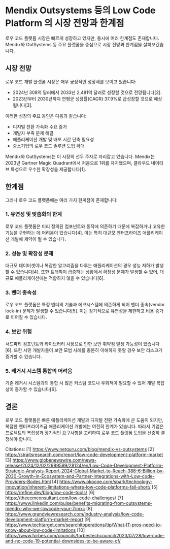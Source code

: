 # Mendix Outsystems 등의 Low Code Platform 의 시장 전망과 한계점

로우 코드 플랫폼 시장은 빠르게 성장하고 있지만, 동시에 여러 한계점도 존재합니다. Mendix와 OutSystems 등 주요 플랫폼을 중심으로 시장 전망과 한계점을 살펴보겠습니다.

## 시장 전망

로우 코드 개발 플랫폼 시장은 매우 긍정적인 성장세를 보이고 있습니다:

- 2024년 308억 달러에서 2033년 2,481억 달러로 성장할 것으로 전망됩니다[2].
- 2023년부터 2030년까지 연평균 성장률(CAGR) 37.9%로 급성장할 것으로 예상됩니다[3].

이러한 성장의 주요 동인은 다음과 같습니다:

- 디지털 전환 가속화 수요 증가
- 개발자 부족 문제 해결
- 애플리케이션 개발 및 배포 시간 단축 필요성
- 중소기업의 로우 코드 솔루션 도입 확대

Mendix와 OutSystems는 이 시장의 선두 주자로 자리잡고 있습니다. Mendix는 2023년 Gartner Magic Quadrant에서 처음으로 1위를 차지했으며, 클라우드 네이티브 특성으로 우수한 확장성을 제공합니다[1].

## 한계점

그러나 로우 코드 플랫폼에는 여러 가지 한계점이 존재합니다:

### 1. 유연성 및 맞춤화의 한계

로우 코드 플랫폼은 미리 정의된 컴포넌트와 동작에 의존하기 때문에 복잡하거나 고유한 기능을 구현하는 데 어려움이 있습니다[4]. 이는 특히 대규모 엔터프라이즈 애플리케이션 개발에 제약이 될 수 있습니다.

### 2. 성능 및 확장성 문제

대규모 데이터셋이나 복잡한 알고리즘을 다루는 애플리케이션의 경우 성능 저하가 발생할 수 있습니다[4]. 또한 트래픽이 급증하는 상황에서 확장성 문제가 발생할 수 있어, 대규모 애플리케이션에는 적합하지 않을 수 있습니다[6].

### 3. 벤더 종속성

로우 코드 플랫폼은 특정 벤더의 기술과 에코시스템에 의존하게 되어 벤더 종속(vendor lock-in) 문제가 발생할 수 있습니다[5]. 이는 장기적으로 유연성을 제한하고 비용 증가로 이어질 수 있습니다.

### 4. 보안 위험

서드파티 컴포넌트와 라이브러리 사용으로 인한 보안 취약점 발생 가능성이 있습니다[6]. 또한 시민 개발자들이 보안 모범 사례를 충분히 이해하지 못할 경우 보안 리스크가 증가할 수 있습니다.

### 5. 레거시 시스템 통합의 어려움

기존 레거시 시스템과의 통합 시 많은 커스텀 코드나 우회책이 필요할 수 있어 개발 복잡성이 증가할 수 있습니다[6].

## 결론

로우 코드 플랫폼은 빠른 애플리케이션 개발과 디지털 전환 가속화에 큰 도움이 되지만, 복잡한 엔터프라이즈급 애플리케이션 개발에는 여전히 한계가 있습니다. 따라서 기업은 프로젝트의 복잡성과 장기적인 요구사항을 고려하여 로우 코드 플랫폼 도입을 신중히 결정해야 합니다.

Citations:
[1] https://www.netguru.com/blog/mendix-vs-outsystems
[2] https://straitsresearch.com/report/low-code-development-platform-market
[3] https://www.globenewswire.com/news-release/2024/12/02/2989599/28124/en/Low-Code-Development-Platform-Strategic-Analysis-Report-2024-Global-Market-to-Reach-388-6-Billion-by-2030-Growth-in-Ecosystem-and-Partner-Integrations-with-Low-code-Providers-Bodes.html
[4] https://www.okoone.com/spark/technology-innovation/inherent-limitations-where-low-code-platforms-fall-short/
[5] https://refine.dev/blog/low-code-tools/
[6] https://theecmconsultant.com/low-code-challenges/
[7] https://www.linkedin.com/pulse/benefits-migrating-from-outsystems-mendix-why-we-lowcode-your-7rmxc
[8] https://www.grandviewresearch.com/industry-analysis/low-code-development-platform-market-report
[9] https://www.techtarget.com/searchitoperations/tip/What-IT-pros-need-to-know-about-low-code-limitations
[10] https://www.forbes.com/councils/forbestechcouncil/2023/07/28/low-code-and-no-code-19-potential-downsides-to-be-aware-of/